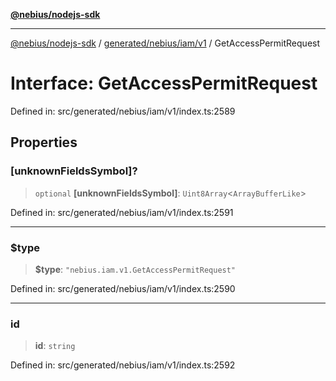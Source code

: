 [**@nebius/nodejs-sdk**](../../../../../README.md)

---

[@nebius/nodejs-sdk](../../../../../README.md) / [generated/nebius/iam/v1](../README.md) / GetAccessPermitRequest

# Interface: GetAccessPermitRequest

Defined in: src/generated/nebius/iam/v1/index.ts:2589

## Properties

### \[unknownFieldsSymbol\]?

> `optional` **\[unknownFieldsSymbol\]**: `Uint8Array`\<`ArrayBufferLike`\>

Defined in: src/generated/nebius/iam/v1/index.ts:2591

---

### $type

> **$type**: `"nebius.iam.v1.GetAccessPermitRequest"`

Defined in: src/generated/nebius/iam/v1/index.ts:2590

---

### id

> **id**: `string`

Defined in: src/generated/nebius/iam/v1/index.ts:2592
